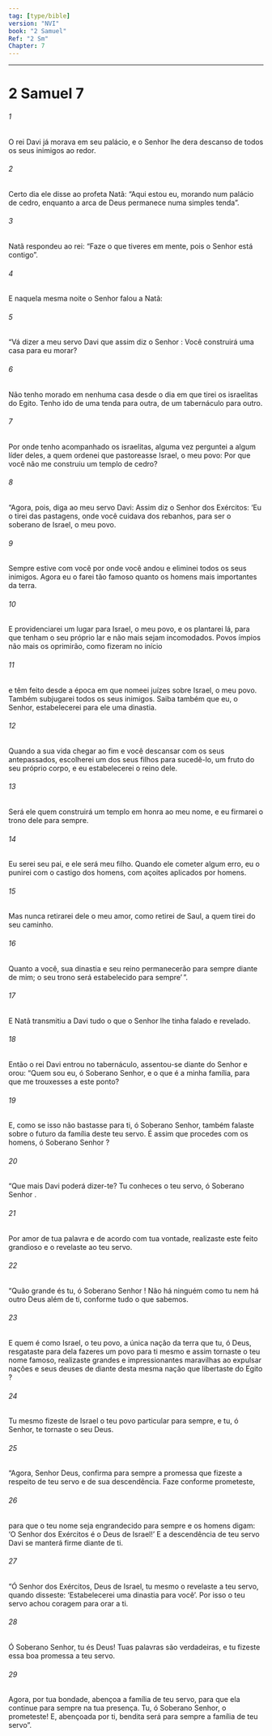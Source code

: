 ```yaml
---
tag: [type/bible]
version: "NVI"
book: "2 Samuel"
Ref: "2 Sm"
Chapter: 7
---
```

---
# 2 Samuel 7

###### 1
O rei Davi já morava em seu palácio, e o Senhor lhe dera descanso de todos os seus inimigos ao redor.
###### 2
Certo dia ele disse ao profeta Natã: “Aqui estou eu, morando num palácio de cedro, enquanto a arca de Deus permanece numa simples tenda”.
###### 3
Natã respondeu ao rei: “Faze o que tiveres em mente, pois o Senhor está contigo”.
###### 4
E naquela mesma noite o Senhor falou a Natã:
###### 5
“Vá dizer a meu servo Davi que assim diz o Senhor : Você construirá uma casa para eu morar?
###### 6
Não tenho morado em nenhuma casa desde o dia em que tirei os israelitas do Egito. Tenho ido de uma tenda para outra, de um tabernáculo para outro.
###### 7
Por onde tenho acompanhado os israelitas, alguma vez perguntei a algum líder deles, a quem ordenei que pastoreasse Israel, o meu povo: Por que você não me construiu um templo de cedro?
###### 8
“Agora, pois, diga ao meu servo Davi: Assim diz o Senhor dos Exércitos: ‘Eu o tirei das pastagens, onde você cuidava dos rebanhos, para ser o soberano de Israel, o meu povo.
###### 9
Sempre estive com você por onde você andou e eliminei todos os seus inimigos. Agora eu o farei tão famoso quanto os homens mais importantes da terra.
###### 10
E providenciarei um lugar para Israel, o meu povo, e os plantarei lá, para que tenham o seu próprio lar e não mais sejam incomodados. Povos ímpios não mais os oprimirão, como fizeram no início
###### 11
e têm feito desde a época em que nomeei juízes sobre Israel, o meu povo. Também subjugarei todos os seus inimigos. Saiba também que eu, o Senhor, estabelecerei para ele uma dinastia.
###### 12
Quando a sua vida chegar ao fim e você descansar com os seus antepassados, escolherei um dos seus filhos para sucedê-lo, um fruto do seu próprio corpo, e eu estabelecerei o reino dele.
###### 13
Será ele quem construirá um templo em honra ao meu nome, e eu firmarei o trono dele para sempre.
###### 14
Eu serei seu pai, e ele será meu filho. Quando ele cometer algum erro, eu o punirei com o castigo dos homens, com açoites aplicados por homens.
###### 15
Mas nunca retirarei dele o meu amor, como retirei de Saul, a quem tirei do seu caminho.
###### 16
Quanto a você, sua dinastia e seu reino permanecerão para sempre diante de mim; o seu trono será estabelecido para sempre’ ”.
###### 17
E Natã transmitiu a Davi tudo o que o Senhor lhe tinha falado e revelado.
###### 18
Então o rei Davi entrou no tabernáculo, assentou-se diante do Senhor e orou: “Quem sou eu, ó Soberano Senhor, e o que é a minha família, para que me trouxesses a este ponto?
###### 19
E, como se isso não bastasse para ti, ó Soberano Senhor, também falaste sobre o futuro da família deste teu servo. É assim que procedes com os homens, ó Soberano Senhor ?
###### 20
“Que mais Davi poderá dizer-te? Tu conheces o teu servo, ó Soberano Senhor .
###### 21
Por amor de tua palavra e de acordo com tua vontade, realizaste este feito grandioso e o revelaste ao teu servo.
###### 22
“Quão grande és tu, ó Soberano Senhor ! Não há ninguém como tu nem há outro Deus além de ti, conforme tudo o que sabemos.
###### 23
E quem é como Israel, o teu povo, a única nação da terra que tu, ó Deus, resgataste para dela fazeres um povo para ti mesmo e assim tornaste o teu nome famoso, realizaste grandes e impressionantes maravilhas ao expulsar nações e seus deuses de diante desta mesma nação que libertaste do Egito ?
###### 24
Tu mesmo fizeste de Israel o teu povo particular para sempre, e tu, ó Senhor, te tornaste o seu Deus.
###### 25
“Agora, Senhor Deus, confirma para sempre a promessa que fizeste a respeito de teu servo e de sua descendência. Faze conforme prometeste,
###### 26
para que o teu nome seja engrandecido para sempre e os homens digam: ‘O Senhor dos Exércitos é o Deus de Israel!’ E a descendência de teu servo Davi se manterá firme diante de ti.
###### 27
“Ó Senhor dos Exércitos, Deus de Israel, tu mesmo o revelaste a teu servo, quando disseste: ‘Estabelecerei uma dinastia para você’. Por isso o teu servo achou coragem para orar a ti.
###### 28
Ó Soberano Senhor, tu és Deus! Tuas palavras são verdadeiras, e tu fizeste essa boa promessa a teu servo.
###### 29
Agora, por tua bondade, abençoa a família de teu servo, para que ela continue para sempre na tua presença. Tu, ó Soberano Senhor, o prometeste! E, abençoada por ti, bendita será para sempre a família de teu servo”.
